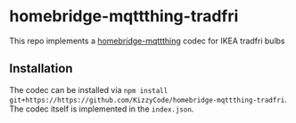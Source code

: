 # homebridge-mqttthing-tradfri
This repo implements a [homebridge-mqttthing]() codec for IKEA tradfri bulbs

## Installation
The codec can be installed via `npm install git+https://https://github.com/KizzyCode/homebridge-mqttthing-tradfri`. The codec itself is implemented in the `index.json`.